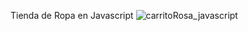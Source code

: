 Tienda de Ropa en Javascript
![carritoRosa_javascript](https://github.com/AnaNunezRejon/TiendaDeRopa-Javascript/assets/140715043/a87d0a33-e748-4b42-8c4a-58484a87da56)
